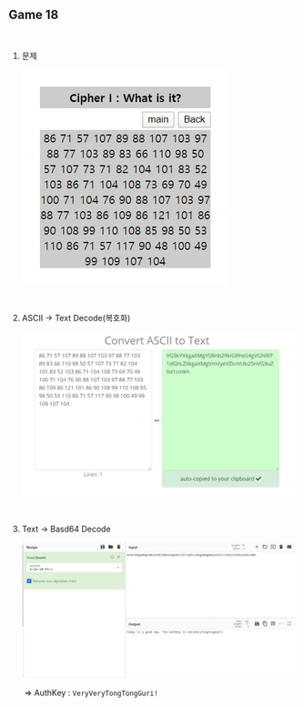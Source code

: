 ## Game 18

<br>

1. 문제

   ![](./images/1586958214721.png)

<br>

2. ASCII → Text Decode(복호화)

   ![](./images/1586958351463.png)

<br>

3. Text → Basd64 Decode

   ![1586958663226](./images/1586958663226.png)

   ​	⇒ AuthKey : `VeryVeryTongTongGuri!`

